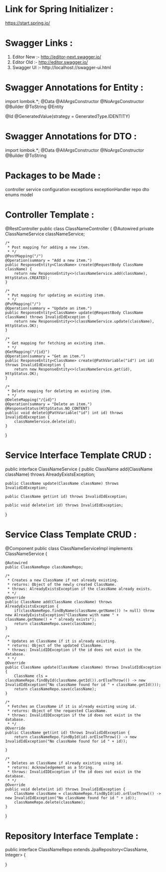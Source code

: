 # Link for Spring Initializer :

https://start.spring.io/

# Swagger Links :

1. Editor New :- http://editor-next.swagger.io/
2. Editor Old :- http://editor.swagger.io/
3. Swagger UI :- http://localhost:<port>/<context-path>/swagger-ui.html

# Swagger Annotations for Entity : 

import lombok.*;
@Data
@AllArgsConstructor
@NoArgsConstructor
@Builder
@ToString
@Entity

@Id
@GeneratedValue(strategy = GeneratedType.IDENTITY)

# Swagger Annotations for DTO : 

import lombok.*;
@Data
@AllArgsConstructor
@NoArgsConstructor
@Builder
@ToString

# Packages to be Made : 

controller
service
configuration
exceptions
exceptionHandler
repo
dto
enums
model

# Controller Template :

@RestController
public class ClassNameController {
    @Autowired
    private ClassNameService classNameService;

    /*
     * Post mapping for adding a new item.
     * */
    @PostMapping("/")
    @Operation(summary = "Add a new item.")
    public ResponseEntity<ClassName> create(@RequestBody ClassName className) {
        return new ResponseEntity<>(classNameService.add(className), HttpStatus.CREATED);
    }

    /*
     * Put mapping for updating an existing item.
     * */
    @PutMapping("/")
    @Operation(summary = "Update an item.")
    public ResponseEntity<ClassName> update(@RequestBody ClassName className) throws InvalidIdException {
        return new ResponseEntity<>(classNameService.update(className), HttpStatus.OK);
    }

    /*
     * Get mapping for fetching an existing item.
     * */
    @GetMapping("/{id}")
    @Operation(summary = "Get an item.")
    public ResponseEntity<ClassName> create(@PathVariable("id") int id) throws InvalidIdException {
        return new ResponseEntity<>(classNameService.get(id), HttpStatus.OK);
    }

    /*
     * Delete mapping for deleting an existing item.
     * */
    @DeleteMapping("/{id}")
    @Operation(summary = "Delete an item.")
    @ResponseStatus(HttpStatus.NO_CONTENT)
    public void delete(@PathVariable("id") int id) throws InvalidIdException {
        classNameService.delete(id);
    }

}

# Service Interface Template CRUD :

public interface ClassNameService {
    public ClassName add(ClassName className) throws AlreadyExistsException;

    public ClassName update(ClassName className) throws InvalidIdException;

    public ClassName get(int id) throws InvalidIdException;

    public void delete(int id) throws InvalidIdException;
}

# Service Class Template CRUD : 

@Component
public class ClassNameServiceImpl implements ClassNameService {

    @Autowired
    public ClassNameRepo classNameRepo;

    /*
     * Creates a new ClassName if not already existing.
     * returns: Object of the newly created ClassName.
     * throws: AlreadyExistsException if the className already exists.
     * */
    @Override
    public ClassName add(ClassName className) throws AlreadyExistsException {
        if(classNameRepo.findByName(className.getName()) != null) throw new AlreadyExistsException("ClassName with name " + className.getName() + " already exists");
        return classNameRepo.save(className);
    }

    /*
     * Updates an ClassName if it is already existing.
     * returns: Object of the updated ClassName.
     * throws: InvalidIDException if the id does not exist in the database.
     * */
    @Override
    public ClassName update(ClassName className) throws InvalidIdException {
        ClassName cls = classNameRepo.findById(className.getId()).orElseThrow(() -> new InvalidIdException("No className found for id " + className.getId()));
        return classNameRepo.save(className);
    }

    /*
     * Fetches an ClassName if it is already existing using id.
     * returns: Object of the requested ClassName.
     * throws: InvalidIDException if the id does not exist in the database.
     * */
    @Override
    public ClassName get(int id) throws InvalidIdException {
        return classNameRepo.findById(id).orElseThrow(() -> new InvalidIdException("No className found for id " + id));

    }

    /*
     * Deletes an ClassName if already existing using id.
     * returns: Acknowledgement as a String.
     * throws: InvalidIDException if the id does not exist in the database.
     * */
    @Override
    public void delete(int id) throws InvalidIdException {
        ClassName className = classNameRepo.findById(id).orElseThrow(() -> new InvalidIdException("No className found for id " + id));
        classNameRepo.delete(className);
    }
}

# Repository Interface Template :

public interface ClassNameRepo extends JpaRepository<ClassName, Integer> {
    
}